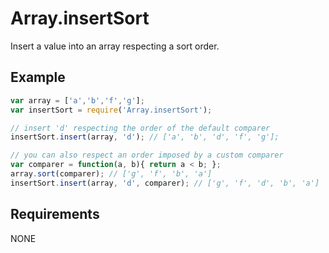 Array.insertSort
=============

Insert a value into an array respecting a sort order.

## Example

```javascript
var array = ['a','b','f','g'];
var insertSort = require('Array.insertSort');

// insert 'd' respecting the order of the default comparer
insertSort.insert(array, 'd'); // ['a', 'b', 'd', 'f', 'g'];

// you can also respect an order imposed by a custom comparer
var comparer = function(a, b){ return a < b; };
array.sort(comparer); // ['g', 'f', 'b', 'a']
insertSort.insert(array, 'd', comparer); // ['g', 'f', 'd', 'b', 'a']
```

## Requirements

NONE
